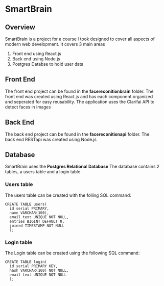 # SmartBrain
## Overview
SmartBrain is a project for a course I took designed to cover all aspects of modern web development.
It covers 3 main areas
  1. Front end using React.js
  2. Back end using Node.js
  3. Postgres Databse to hold user data

## Front End
The front end project can be found in the **facereconitionbrain** folder.
The front end was created using React.js and has each component organized and seperated for easy reusability.
The application uses the Clarifai API to detect faces in images

## Back End
The back end project can be found in the **facereconitionapi** folder.
The back end RESTapi was created using Node.js

## Database
SmartBrain uses the **Postgres Relational Database**
The database contains 2 tables, a users table and a login table

### Users table
The users table can be created with the folling SQL command:
```
CREATE TABLE users(
  id serial PRIMARY,
  name VARCHAR(100),
  email text UNIQUE NOT NULL,
  entries BIGINT DEFAULT 0,
  joined TIMESTAMP NOT NULL
  );
```
### Login table
The Login table can be created using the following SQL command:
```
CREATE TABLE login(
  id serial PRIMARY KEY,
  hash VARCHAR(100) NOT NULL,
  email text UNIQUE NOT NULL
  );
```





